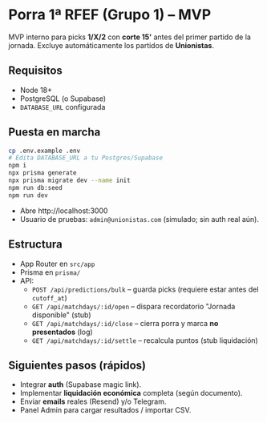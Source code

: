 # Porra 1ª RFEF (Grupo 1) – MVP

MVP interno para picks **1/X/2** con **corte 15'** antes del primer partido de la jornada.
Excluye automáticamente los partidos de **Unionistas**.

## Requisitos
- Node 18+
- PostgreSQL (o Supabase)
- `DATABASE_URL` configurada

## Puesta en marcha
```bash
cp .env.example .env
# Edita DATABASE_URL a tu Postgres/Supabase
npm i
npx prisma generate
npx prisma migrate dev --name init
npm run db:seed
npm run dev
```

- Abre http://localhost:3000
- Usuario de pruebas: `admin@unionistas.com` (simulado; sin auth real aún).

## Estructura
- App Router en `src/app`
- Prisma en `prisma/`
- API:
  - `POST /api/predictions/bulk` – guarda picks (requiere estar antes del `cutoff_at`)
  - `GET /api/matchdays/:id/open` – dispara recordatorio "Jornada disponible" (stub)
  - `GET /api/matchdays/:id/close` – cierra porra y marca **no presentados** (log)
  - `GET /api/matchdays/:id/settle` – recalcula puntos (stub liquidación)

## Siguientes pasos (rápidos)
- Integrar **auth** (Supabase magic link).
- Implementar **liquidación económica** completa (según documento).
- Enviar **emails** reales (Resend) y/o Telegram.
- Panel Admin para cargar resultados / importar CSV.
